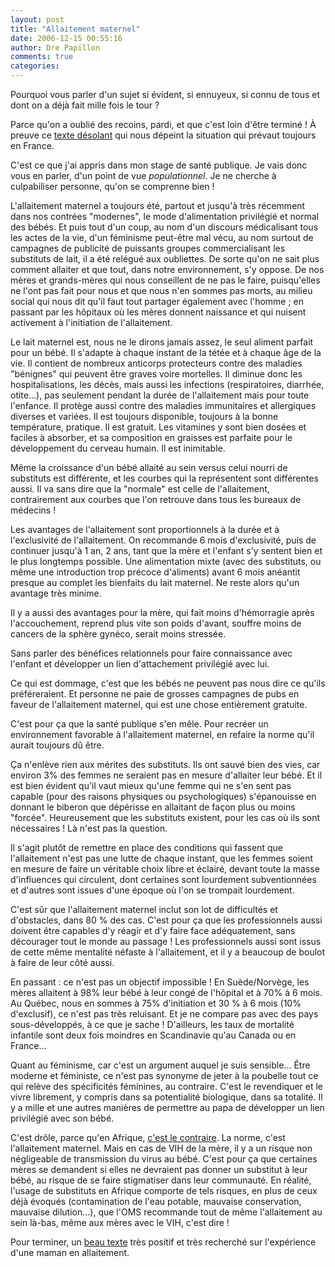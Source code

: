 ```yaml
---
layout: post
title: "Allaitement maternel"
date: 2006-12-15 00:55:16
author: Dre Papillon
comments: true
categories: 
---
```



Pourquoi vous parler d'un sujet si évident, si ennuyeux, si connu de tous et dont on a déjà fait mille fois le tour ?

Parce qu'on a oublié des recoins, pardi, et que c'est loin d'être terminé ! À preuve ce [texte désolant](http://www.interdits.net/2006nov/leche.htm) qui nous dépeint la situation qui prévaut toujours en France.

C'est ce que j'ai appris dans mon stage de santé publique. Je vais donc vous en parler, d'un point de vue *populationnel*. Je ne cherche à culpabiliser personne, qu'on se comprenne bien !

L'allaitement maternel a toujours été, partout et jusqu'à très récemment dans nos contrées "modernes", le mode d'alimentation privilégié et normal des bébés. Et puis tout d'un coup, au nom d'un discours médicalisant tous les actes de la vie, d'un féminisme peut-être mal vécu, au nom surtout de campagnes de publicité de puissants groupes commercialisant les substituts de lait, il a été relégué aux oubliettes. De sorte qu'on ne sait plus comment allaiter et que tout, dans notre environnement, s'y oppose. De nos mères et grands-mères qui nous conseillent de ne pas le faire, puisqu'elles ne l'ont pas fait pour nous et que nous n'en sommes pas morts, au milieu social qui nous dit qu'il faut tout partager également avec l'homme ; en passant par les hôpitaux où les mères donnent naissance et qui nuisent activement à l'initiation de l'allaitement.

Le lait maternel est, nous ne le dirons jamais assez, le seul aliment parfait pour un bébé. Il s'adapte à chaque instant de la tétée et à chaque âge de la vie. Il contient de nombreux anticorps protecteurs contre des maladies "bénignes" qui peuvent être graves voire mortelles. Il diminue donc les hospitalisations, les décès, mais aussi les infections (respiratoires, diarrhée, otite...), pas seulement pendant la durée de l'allaitement mais pour toute l'enfance. Il protège aussi contre des maladies immunitaires et allergiques diverses et variées. Il est toujours disponible, toujours à la bonne température, pratique. Il est gratuit. Les vitamines y sont bien dosées et faciles à absorber, et sa composition en graisses est parfaite pour le développement du cerveau humain. Il est inimitable.

Même la croissance d'un bébé allaité au sein versus celui nourri de substituts est différente, et les courbes qui la représentent sont différentes aussi. Il va sans dire que la "normale" est celle de l'allaitement, contrairement aux courbes que l'on retrouve dans tous les bureaux de médecins !

Les avantages de l'allaitement sont proportionnels à la durée et à l'exclusivité de l'allaitement. On recommande 6 mois d'exclusivité, puis de continuer jusqu'à 1 an, 2 ans, tant que la mère et l'enfant s'y sentent bien et le plus longtemps possible. Une alimentation mixte (avec des substituts, ou même une introduction trop précoce d'aliments) avant 6 mois anéantit presque au complet les bienfaits du lait maternel. Ne reste alors qu'un avantage très minime.

Il y a aussi des avantages pour la mère, qui fait moins d'hémorragie après l'accouchement, reprend plus vite son poids d'avant, souffre moins de cancers de la sphère gynéco, serait moins stressée.

Sans parler des bénéfices relationnels pour faire connaissance avec l'enfant et développer un lien d'attachement privilégié avec lui.

Ce qui est dommage, c'est que les bébés ne peuvent pas nous dire ce qu'ils préféreraient. Et personne ne paie de grosses campagnes de pubs en faveur de l'allaitement maternel, qui est une chose entièrement gratuite.

C'est pour ça que la santé publique s'en mêle. Pour recréer un environnement favorable à l'allaitement maternel, en refaire la norme qu'il aurait toujours dû être.

Ça n'enlève rien aux mérites des substituts. Ils ont sauvé bien des vies, car environ 3% des femmes ne seraient pas en mesure d'allaiter leur bébé. Et il est bien évident qu'il vaut mieux qu'une femme qui ne s'en sent pas capable (pour des raisons physiques ou psychologiques) s'épanouisse en donnant le biberon que dépérisse en allaitant de façon plus ou moins "forcée". Heureusement que les substituts existent, pour les cas où ils sont nécessaires ! Là n'est pas la question.

Il s'agit plutôt de remettre en place des conditions qui fassent que l'allaitement n'est pas une lutte de chaque instant, que les femmes soient en mesure de faire un véritable choix libre et éclairé, devant toute la masse d'influences qui circulent, dont certaines sont lourdement subventionnées et d'autres sont issues d'une époque où l'on se trompait lourdement.

C'est sûr que l'allaitement maternel inclut son lot de difficultés et d'obstacles, dans 80 % des cas. C'est pour ça que les professionnels aussi doivent être capables d'y réagir et d'y faire face adéquatement, sans décourager tout le monde au passage ! Les professionnels aussi sont issus de cette même mentalité néfaste à l'allaitement, et il y a beaucoup de boulot à faire de leur côté aussi.

En passant : ce n'est pas un objectif impossible ! En Suède/Norvège, les mères allaitent à 98% leur bébé à leur congé de l'hôpital et à 70% à 6 mois. Au Québec, nous en sommes à 75% d'initiation et 30 % à 6 mois (10% d'exclusif), ce n'est pas très reluisant. Et je ne compare pas avec des pays sous-développés, à ce que je sache ! D'ailleurs, les taux de mortalité infantile sont deux fois moindres en Scandinavie qu'au Canada ou en France... 

Quant au féminisme, car c'est un argument auquel je suis sensible... Être moderne et féministe, ce n'est pas synonyme de jeter à la poubelle tout ce qui relève des spécificités féminines, au contraire. C'est le revendiquer et le vivre librement, y compris dans sa potentialité biologique, dans sa totalité. Il y a mille et une autres manières de permettre au papa de développer un lien privilégié avec son bébé.

C'est drôle, parce qu'en Afrique, [c'est le contraire](http://www.afrik.com/article10781.html). La norme, c'est l'allaitement maternel. Mais en cas de VIH de la mère, il y a un risque non négligeable de transmission du virus au bébé. C'est pour ça que certaines mères se demandent si elles ne devraient pas donner un substitut à leur bébé, au risque de se faire stigmatiser dans leur communauté. En réalité, l'usage de substituts en Afrique comporte de tels risques, en plus de ceux déjà évoqués (contamination de l'eau potable, mauvaise conservation, mauvaise dilution...), que l'OMS recommande tout de même l'allaitement au sein là-bas, même aux mères avec le VIH, c'est dire !

Pour terminer, un [beau texte](http://despecadilles.com/blog2/2006/12/lallaitement.html) très positif et très recherché sur l'expérience d'une maman en allaitement.
